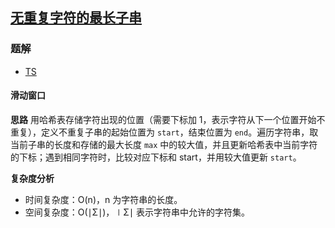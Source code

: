 ## [无重复字符的最长子串](https://leetcode-cn.com/problems/longest-substring-without-repeating-characters/)
### 题解
+ [TS](../../ts/128/3.ts)

#### 滑动窗口
**思路**
用哈希表存储字符出现的位置（需要下标加 1，表示字符从下一个位置开始不重复），定义不重复子串的起始位置为 `start`，结束位置为 `end`。遍历字符串，取当前子串的长度和存储的最大长度 `max` 中的较大值，并且更新哈希表中当前字符的下标；遇到相同字符时，比较对应下标和 start，并用较大值更新 `start`。

**复杂度分析**
+ 时间复杂度：O(n)，n 为字符串的长度。
+ 空间复杂度：O(∣Σ∣)，∣Σ∣ 表示字符串中允许的字符集。